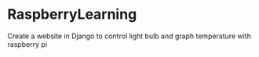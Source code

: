 # RaspberryLearning
Create a website in Django to control light bulb and graph temperature with raspberry pi
